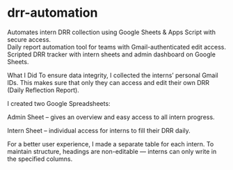 # drr-automation
Automates intern DRR collection using Google Sheets &amp; Apps Script with secure access.  
Daily report automation tool for teams with Gmail-authenticated edit access.  
Scripted DRR tracker with intern sheets and admin dashboard on Google Sheets.

What I Did
To ensure data integrity, I collected the interns’ personal Gmail IDs. This makes sure that only they can access and edit their own DRR (Daily Reflection Report).

I created two Google Spreadsheets:

Admin Sheet – gives an overview and easy access to all intern progress.

Intern Sheet – individual access for interns to fill their DRR daily.

For a better user experience, I made a separate table for each intern.
To maintain structure, headings are non-editable — interns can only write in the specified columns.

